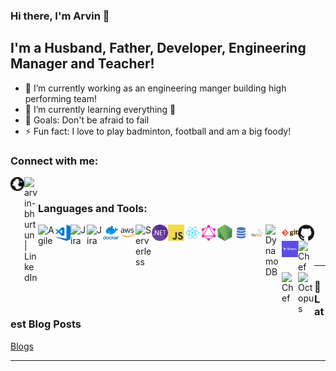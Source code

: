 ### Hi there, I'm Arvin 👋

## I'm a Husband, Father, Developer, Engineering Manager and Teacher!
- 🔭 I’m currently working as an engineering manger building high performing team!
- 🌱 I’m currently learning everything 🤣
- 🥅 Goals: Don't be afraid to fail
- ⚡ Fun fact: I love to play badminton, football and am a big foody!

### Connect with me:

[<img align="left" alt="arvin-bhurtun-blog" width="22px" src="https://raw.githubusercontent.com/iconic/open-iconic/master/svg/globe.svg" />][website]
[<img align="left" alt="arvin-bhurtun | LinkedIn" width="22px" src="https://cdn.jsdelivr.net/npm/simple-icons@v3/icons/linkedin.svg" />][linkedin]

<br />

### Languages and Tools:

<img align="left" alt="Agile" width="26px" src="https://waqastudios.com/wp-content/uploads/2019/03/icons_ws_agile.png" />
<img align="left" alt="Visual Studio Code" width="26px" src="https://raw.githubusercontent.com/github/explore/80688e429a7d4ef2fca1e82350fe8e3517d3494d/topics/visual-studio-code/visual-studio-code.png" />
<img align="left" alt="Jira" width="26px" src="https://www.helpscout.com/images/help-desk-integration/logos/jira.png" />
<img align="left" alt="Jira" width="26px" src="https://www.veritis.com/wp-content/uploads/2016/09/devops-1024x555.png" />
<img align="left" alt="Docker" width="26px" src="https://raw.githubusercontent.com/github/explore/80688e429a7d4ef2fca1e82350fe8e3517d3494d/topics/docker/docker.png" />
<img align="left" alt="AWS" width="26px" src="https://raw.githubusercontent.com/github/explore/fbceb94436312b6dacde68d122a5b9c7d11f9524/topics/aws/aws.png" />
<img align="left" alt="Serverless" width="26px" src="https://github.githubassets.com/images/icons/emoji/unicode/26a1.png" />
<img align="left" alt=".Net" width="26px" src="https://raw.githubusercontent.com/github/explore/93d8a67084f94b2a444e510199a6e7622e5b09a3/topics/dotnet/dotnet.png" />
<img align="left" alt="JavaScript" width="26px" src="https://raw.githubusercontent.com/github/explore/80688e429a7d4ef2fca1e82350fe8e3517d3494d/topics/javascript/javascript.png" />
<img align="left" alt="React" width="26px" src="https://raw.githubusercontent.com/github/explore/80688e429a7d4ef2fca1e82350fe8e3517d3494d/topics/react/react.png" />
<img align="left" alt="GraphQL" width="26px" src="https://raw.githubusercontent.com/github/explore/80688e429a7d4ef2fca1e82350fe8e3517d3494d/topics/graphql/graphql.png" />
<img align="left" alt="Node.js" width="26px" src="https://raw.githubusercontent.com/github/explore/80688e429a7d4ef2fca1e82350fe8e3517d3494d/topics/nodejs/nodejs.png" />
<img align="left" alt="SQL" width="26px" src="https://raw.githubusercontent.com/github/explore/80688e429a7d4ef2fca1e82350fe8e3517d3494d/topics/sql/sql.png" />
<img align="left" alt="MySQL" width="26px" src="https://raw.githubusercontent.com/github/explore/80688e429a7d4ef2fca1e82350fe8e3517d3494d/topics/mysql/mysql.png" />
<img align="left" alt="DynamoDB" width="26px" src="https://upload.wikimedia.org/wikipedia/commons/thumb/f/fd/DynamoDB.png/220px-DynamoDB.png" />
<img align="left" alt="Git" width="26px" src="https://raw.githubusercontent.com/github/explore/80688e429a7d4ef2fca1e82350fe8e3517d3494d/topics/git/git.png" />
<img align="left" alt="GitHub" width="26px" src="https://raw.githubusercontent.com/github/explore/78df643247d429f6cc873026c0622819ad797942/topics/github/github.png" />
<img align="left" alt="Terrafrom" width="26px" src="https://raw.githubusercontent.com/github/explore/80688e429a7d4ef2fca1e82350fe8e3517d3494d/topics/terraform/terraform.png" />
<img align="left" alt="Chef" width="26px" src="https://sysnetdevops.files.wordpress.com/2017/08/chef-logo.png" />
<img align="left" alt="Chef" width="26px" src="https://images.g2crowd.com/uploads/product/image/1473785160/teamcity.png" />
<img align="left" alt="Octopus" width="26px" src="https://img.stackshare.io/service/1341/preview.png" />


<br />
<br />
<br />

---

### 📕 Latest Blog Posts

[Blogs](https://abhurtun.github.io/Blog/)


---

[website]: https://abhurtun.github.io/Blog
[linkedin]: https://linkedin.com/in/arvin-bhurtun-45001526
